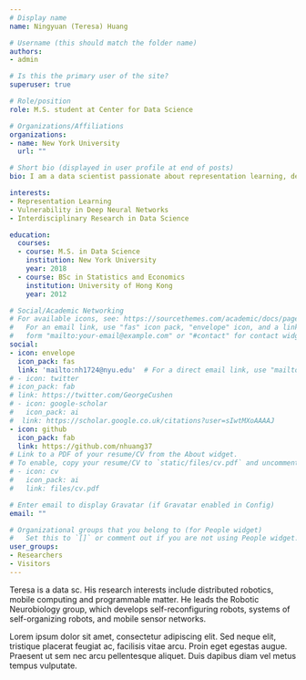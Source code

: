 ```yaml
---
# Display name
name: Ningyuan (Teresa) Huang

# Username (this should match the folder name)
authors:
- admin

# Is this the primary user of the site?
superuser: true

# Role/position
role: M.S. student at Center for Data Science

# Organizations/Affiliations
organizations:
- name: New York University
  url: ""

# Short bio (displayed in user profile at end of posts)
bio: I am a data scientist passionate about representation learning, deep learning and interdisciplinary research. I enjoy telling stories with visualizations and using data science for social good.

interests:
- Representation Learning
- Vulnerability in Deep Neural Networks
- Interdisciplinary Research in Data Science

education:
  courses:
  - course: M.S. in Data Science
    institution: New York University
    year: 2018
  - course: BSc in Statistics and Economics
    institution: University of Hong Kong
    year: 2012

# Social/Academic Networking
# For available icons, see: https://sourcethemes.com/academic/docs/page-builder/#icons
#   For an email link, use "fas" icon pack, "envelope" icon, and a link in the
#   form "mailto:your-email@example.com" or "#contact" for contact widget.
social:
- icon: envelope
  icon_pack: fas
  link: 'mailto:nh1724@nyu.edu'  # For a direct email link, use "mailto:test@example.org".
# - icon: twitter
# icon_pack: fab
# link: https://twitter.com/GeorgeCushen
# - icon: google-scholar
#   icon_pack: ai
#  link: https://scholar.google.co.uk/citations?user=sIwtMXoAAAAJ
- icon: github
  icon_pack: fab
  link: https://github.com/nhuang37
# Link to a PDF of your resume/CV from the About widget.
# To enable, copy your resume/CV to `static/files/cv.pdf` and uncomment the lines below.
# - icon: cv
#   icon_pack: ai
#   link: files/cv.pdf

# Enter email to display Gravatar (if Gravatar enabled in Config)
email: ""

# Organizational groups that you belong to (for People widget)
#   Set this to `[]` or comment out if you are not using People widget.
user_groups:
- Researchers
- Visitors
---
```


Teresa is a data sc. His research interests include distributed robotics, mobile computing and programmable matter. He leads the Robotic Neurobiology group, which develops self-reconfiguring robots, systems of self-organizing robots, and mobile sensor networks.

Lorem ipsum dolor sit amet, consectetur adipiscing elit. Sed neque elit, tristique placerat feugiat ac, facilisis vitae arcu. Proin eget egestas augue. Praesent ut sem nec arcu pellentesque aliquet. Duis dapibus diam vel metus tempus vulputate.
